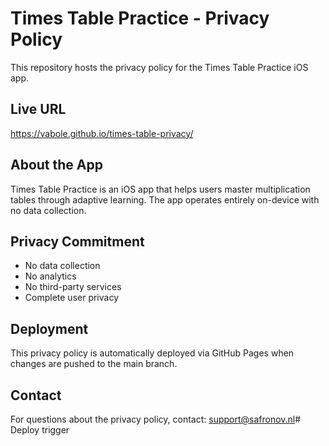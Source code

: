 # Times Table Practice - Privacy Policy

This repository hosts the privacy policy for the Times Table Practice iOS app.

## Live URL
https://vabole.github.io/times-table-privacy/

## About the App
Times Table Practice is an iOS app that helps users master multiplication tables through adaptive learning. The app operates entirely on-device with no data collection.

## Privacy Commitment
- No data collection
- No analytics
- No third-party services
- Complete user privacy

## Deployment
This privacy policy is automatically deployed via GitHub Pages when changes are pushed to the main branch.

## Contact
For questions about the privacy policy, contact: support@safronov.nl# Deploy trigger

